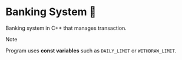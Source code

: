 # Banking System 🏦

Banking system in C++ that manages transaction.

> [!NOTE]
> Program uses **const variables** such as `DAILY_LIMIT` or `WITHDRAW_LIMIT`.
